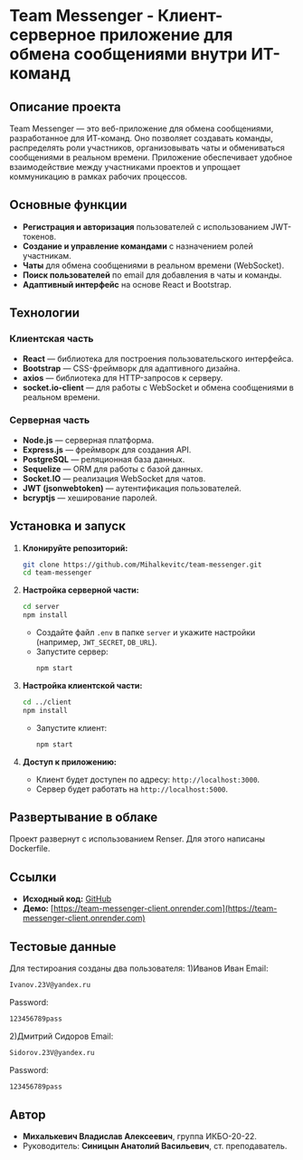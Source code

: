 # Team Messenger - Клиент-серверное приложение для обмена сообщениями внутри ИТ-команд

## Описание проекта
Team Messenger — это веб-приложение для обмена сообщениями, разработанное для ИТ-команд. Оно позволяет создавать команды, распределять роли участников, организовывать чаты и обмениваться сообщениями в реальном времени. Приложение обеспечивает удобное взаимодействие между участниками проектов и упрощает коммуникацию в рамках рабочих процессов.

## Основные функции
- **Регистрация и авторизация** пользователей с использованием JWT-токенов.
- **Создание и управление командами** с назначением ролей участникам.
- **Чаты** для обмена сообщениями в реальном времени (WebSocket).
- **Поиск пользователей** по email для добавления в чаты и команды.
- **Адаптивный интерфейс** на основе React и Bootstrap.

## Технологии
### Клиентская часть
- **React** — библиотека для построения пользовательского интерфейса.
- **Bootstrap** — CSS-фреймворк для адаптивного дизайна.
- **axios** — библиотека для HTTP-запросов к серверу.
- **socket.io-client** — для работы с WebSocket и обмена сообщениями в реальном времени.

### Серверная часть
- **Node.js** — серверная платформа.
- **Express.js** — фреймворк для создания API.
- **PostgreSQL** — реляционная база данных.
- **Sequelize** — ORM для работы с базой данных.
- **Socket.IO** — реализация WebSocket для чатов.
- **JWT (jsonwebtoken)** — аутентификация пользователей.
- **bcryptjs** — хеширование паролей.

## Установка и запуск
1. **Клонируйте репозиторий:**
   ```bash
   git clone https://github.com/Mihalkevitc/team-messenger.git
   cd team-messenger
   ```

2. **Настройка серверной части:**
   ```bash
   cd server
   npm install
   ```
   - Создайте файл `.env` в папке `server` и укажите настройки (например, `JWT_SECRET`, `DB_URL`).
   - Запустите сервер:
     ```bash
     npm start
     ```

3. **Настройка клиентской части:**
   ```bash
   cd ../client
   npm install
   ```
   - Запустите клиент:
     ```bash
     npm start
     ```

4. **Доступ к приложению:**
   - Клиент будет доступен по адресу: `http://localhost:3000`.
   - Сервер будет работать на `http://localhost:5000`.

## Развертывание в облаке
Проект развернут с использованием Renser. Для этого написаны Dockerfile.

## Ссылки
- **Исходный код:** [GitHub](https://github.com/Mihalkevitc/team-messenger)
- **Демо:** [https://team-messenger-client.onrender.com](https://team-messenger-client.onrender.com)


## Тестовые данные
Для тестироания созданы два пользователя:
1)Иванов Иван
Email:
```bash
Ivanov.23V@yandex.ru
```
Password: 
```bash
123456789pass
```
2)Дмитрий Сидоров
Email:
```bash
Sidorov.23V@yandex.ru
```
Password:
```bash
123456789pass
```

## Автор
- **Михалькевич Владислав Алексеевич**, группа ИКБО-20-22.
- Руководитель: **Синицын Анатолий Васильевич**, ст. преподаватель.

